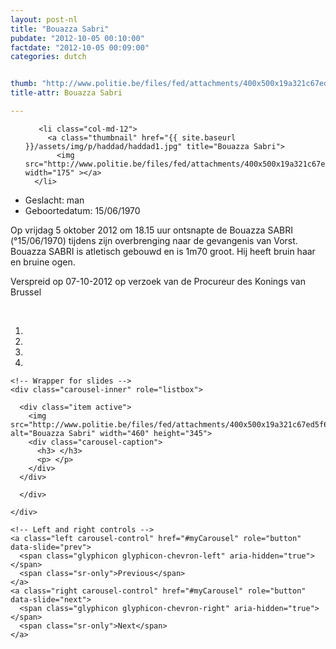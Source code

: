 ```yaml
---
layout: post-nl
title: "Bouazza Sabri"
pubdate: "2012-10-05 00:10:00"
factdate: "2012-10-05 00:09:00"
categories: dutch


thumb: "http://www.politie.be/files/fed/attachments/400x500x19a321c67ed5f64da4536997a0cfb706_thumb.jpg.pagespeed.ic.vBRrP122UX.jpg"
title-attr: Bouazza Sabri

---
```


<div class="row">

  <div class="col-xs-6 col-md-4">
<ul class="row polaroids">

       <li class="col-md-12">  
         <a class="thumbnail" href="{{ site.baseurl }}/assets/img/p/haddad/haddad1.jpg" title="Bouazza Sabri">
           <img src="http://www.politie.be/files/fed/attachments/400x500x19a321c67ed5f64da4536997a0cfb706_thumb.jpg.pagespeed.ic.vBRrP122UX.jpg" width="175" ></a>
      </li>  

  </ul>

  
  </div>
  <div class="col-xs-12 col-md-8">
 
<ul>
<li>Geslacht: man</li>
<li>Geboortedatum: 15/06/1970</li>
</ul> 


<p>Op vrijdag 5 oktober 2012 om 18.15 uur ontsnapte de Bouazza SABRI (°15/06/1970) tijdens zijn overbrenging naar de gevangenis van Vorst. Bouazza SABRI is atletisch gebouwd en is 1m70 groot. Hij heeft bruin haar en bruine ogen.</p>

<p>Verspreid op 07-10-2012 op verzoek van de Procureur des Konings van Brussel</p>

<!-- SLIDER -->
<div class="container"  class="col-xs-12 col-md-12">
  <br>
  <div id="myCarousel" class="carousel slide" data-ride="carousel">
    <!-- Indicators -->
    <ol class="carousel-indicators">
      <li data-target="#myCarousel" data-slide-to="0" class="active"></li>
      <li data-target="#myCarousel" data-slide-to="1"></li>
      <li data-target="#myCarousel" data-slide-to="2"></li>
      <li data-target="#myCarousel" data-slide-to="3"></li>
    </ol>

    <!-- Wrapper for slides -->
    <div class="carousel-inner" role="listbox">

      <div class="item active">
        <img src="http://www.politie.be/files/fed/attachments/400x500x19a321c67ed5f64da4536997a0cfb706_thumb.jpg.pagespeed.ic.vBRrP122UX.jpg" alt="Bouazza Sabri" width="460" height="345">
        <div class="carousel-caption">
          <h3> </h3>
          <p> </p>
        </div>
      </div>

      </div>
  
    </div>

    <!-- Left and right controls -->
    <a class="left carousel-control" href="#myCarousel" role="button" data-slide="prev">
      <span class="glyphicon glyphicon-chevron-left" aria-hidden="true"></span>
      <span class="sr-only">Previous</span>
    </a>
    <a class="right carousel-control" href="#myCarousel" role="button" data-slide="next">
      <span class="glyphicon glyphicon-chevron-right" aria-hidden="true"></span>
      <span class="sr-only">Next</span>
    </a>
  </div>
</div>

  <link rel="stylesheet" href="http://maxcdn.bootstrapcdn.com/bootstrap/3.3.5/css/bootstrap.min.css">
  <script src="https://ajax.googleapis.com/ajax/libs/jquery/1.11.3/jquery.min.js"></script>
  <script src="http://maxcdn.bootstrapcdn.com/bootstrap/3.3.5/js/bootstrap.min.js"></script>
  <!-- SLIDER -->
  
</div>


</div>

